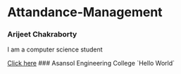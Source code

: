 # Attandance-Management
<h3>Arijeet Chakraborty</h3>
<p>I am a computer science student</p>
<a href="">Click here</a>
### Asansol Engineering College
`Hello World`

